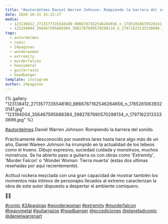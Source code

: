 ```yaml
---
title: "#autordelmes Daniel Warren Johnson: Rompiendo la barrera del sonido"
date: 2020-10-31 15:22:27
media: 
  - 123138412_2713577335548180_8866787162546264656_n_17852810639320141.jpg
  - 123194004_356467595688384_3982787690570298134_n_17971623133330696.jpg
tags: 
  - autordelmes
  - comic
  - 24paginas
  - wonderwoman
  - extremity
  - murderfalcon
  - heavymetal
  - guitarrazos
  - headbanger
template: instagram
author: 24paginas
---
```


{% gallery "123138412_2713577335548180_8866787162546264656_n_17852810639320141.jpg" "123194004_356467595688384_3982787690570298134_n_17971623133330696.jpg" %}

[#autordelmes](/etiquetas/autordelmes) Daniel Warren Johnson: Rompiendo la barrera del sonido.

Prácticamente desconocido por nuestros lares hasta hace algo más de un año, Daniel Wareen Johnson ha irrumpido en la actualidad de los tebeos como el trueno. Dibujo expresivo, suciedad cuidada y monstruos, muchos monstruos. Se ha abierto paso a guitarra os con obras como 'Extremity', 'Murder Falcon' o 'Wonder Woman: Tierra muerta' (estas dos ultimas reseñadas por aquí recientemente).

Actitud rockera mezclada con una gran capacidad de mostrar también los momentos más íntimos de personajes llevados al extremo caracterizan la obra de este autor dispuesto a despertar el ambiente comiquero.

🤘🏻

[#comic](/etiquetas/comic) [#24paginas](/etiquetas/24paginas) [#wonderwoman](/etiquetas/wonderwoman) [#extremity](/etiquetas/extremity) [#murderfalcon](/etiquetas/murderfalcon) [#heavymetal](/etiquetas/heavymetal) [#guitarrazos](/etiquetas/guitarrazos) [#headbanger](/etiquetas/headbanger) [@eccediciones](https://instagram.com/eccediciones) [@planetadcomic](https://instagram.com/planetadcomic) [@danielwarrenart](https://instagram.com/danielwarrenart)
